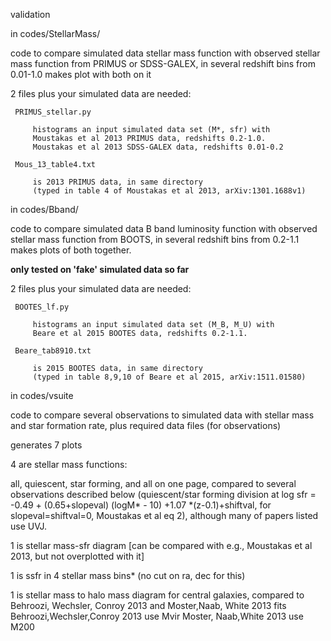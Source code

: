  validation
 
 
 in codes/StellarMass/
 
   code to compare simulated data stellar mass function with observed
   stellar mass function from PRIMUS or SDSS-GALEX, in several redshift bins from 0.01-1.0
   makes plot with both on it
  
   2 files plus your simulated data are needed:
   
     PRIMUS_stellar.py 
     
         histograms an input simulated data set (M*, sfr) with
         Moustakas et al 2013 PRIMUS data, redshifts 0.2-1.0.
         Moustakas et al 2013 SDSS-GALEX data, redshifts 0.01-0.2
         
     Mous_13_table4.txt 
     
         is 2013 PRIMUS data, in same directory 
         (typed in table 4 of Moustakas et al 2013, arXiv:1301.1688v1)

 in codes/Bband/
 
   code to compare simulated data B band luminosity function with observed
   stellar mass function from BOOTS, in several redshift bins from 0.2-1.1
   makes plots of both together.
   
   **only tested on 'fake' simulated data so far**
   
   2 files plus your simulated data are needed:
   
     BOOTES_lf.py 
     
         histograms an input simulated data set (M_B, M_U) with
         Beare et al 2015 BOOTES data, redshifts 0.2-1.1.
         
     Beare_tab8910.txt
     
         is 2015 BOOTES data, in same directory 
         (typed in table 8,9,10 of Beare et al 2015, arXiv:1511.01580)

in codes/vsuite

   code to compare several observations to simulated data with stellar mass and star formation rate, plus required data files (for observations)

   generates 7 plots 

4 are stellar mass functions:

all, quiescent, star forming, and all on one page, compared to several observations described below
(quiescent/star forming division at log sfr = -0.49 + (0.65+slopeval) (logM* - 10) +1.07 *(z-0.1)+shiftval, for slopeval=shiftval=0,
Moustakas et al eq 2), although many of papers listed use UVJ.

1 is stellar mass-sfr diagram [can be compared with e.g., Moustakas et al 2013, but not overplotted with it]

1 is ssfr in 4 stellar mass bins* (no cut on ra, dec for this)

1 is stellar mass to halo mass diagram for central galaxies, compared to Behroozi, Wechsler, Conroy 2013 and Moster,Naab, White 2013 fits
Behroozi,Wechsler,Conroy 2013 use Mvir
Moster, Naab,White 2013 use M200
